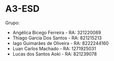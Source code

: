 # A3-ESD
Grupo:
- Angélica Bicego Ferreira - RA: 321220089
- Thiago Garcia Dos Santos - RA: 821215213
- Iago Guimarães de Oliveira - RA: 8222244160
- Luan Carlos Machado - RA: 1271925031
- Lucas dos Santos Aoki - RA: 821239078
